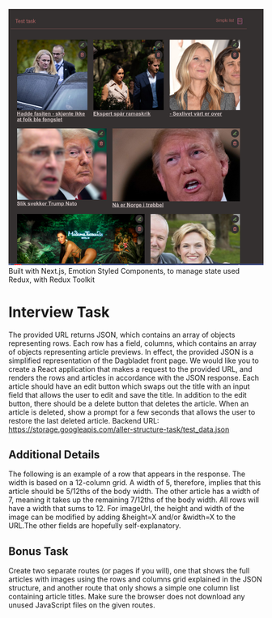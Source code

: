 ![screenshot.png](./screenshot.png)
Built with Next.js, Emotion Styled Components, to manage state used Redux, with Redux Toolkit

# Interview Task
The provided URL returns JSON, which contains an array of objects representing
rows. Each row has a field, columns, which contains an array of objects representing
article previews. In effect, the provided JSON is a simplified representation of the
Dagbladet front page. We would like you to create a React application that makes a
request to the provided URL, and renders the rows and articles in accordance with
the JSON response.
Each article should have an edit button which swaps out the title with an input field
that allows the user to edit and save the title. In addition to the edit button, there
should be a delete button that deletes the article. When an article is deleted, show a
prompt for a few seconds that allows the user to restore the last deleted article.
Backend URL: ​ https://storage.googleapis.com/aller-structure-task/test_data.json
## Additional Details
The following is an example of a row that appears in the response. The width is
based on a 12-column grid. A width of 5, therefore, implies that this article should be
5/12ths of the body width. The other article has a width of 7, meaning it takes up the
remaining 7/12ths of the body width. All rows will have a width that sums to 12.
For imageUrl, the height and width of the image can be modified by adding
&height=X and/or &width=X to the URL.The other fields are hopefully self-explanatory.
## Bonus Task
Create two separate routes (or pages if you will), one that shows the full articles with
images using the rows and columns grid explained in the JSON structure, and
another route that only shows a simple one column list containing article titles. Make
sure the browser does not download any unused JavaScript files on the given
routes.